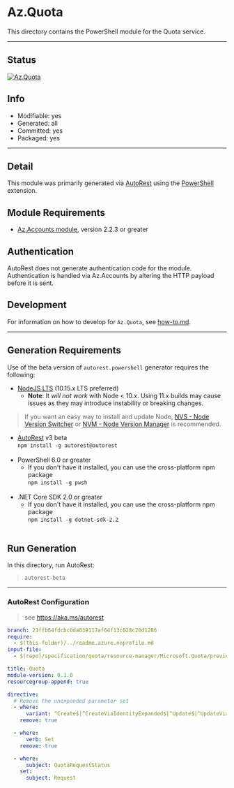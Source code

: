 <!-- region Generated -->
# Az.Quota
This directory contains the PowerShell module for the Quota service.

---
## Status
[![Az.Quota](https://img.shields.io/powershellgallery/v/Az.Quota.svg?style=flat-square&label=Az.Quota "Az.Quota")](https://www.powershellgallery.com/packages/Az.Quota/)

## Info
- Modifiable: yes
- Generated: all
- Committed: yes
- Packaged: yes

---
## Detail
This module was primarily generated via [AutoRest](https://github.com/Azure/autorest) using the [PowerShell](https://github.com/Azure/autorest.powershell) extension.

## Module Requirements
- [Az.Accounts module](https://www.powershellgallery.com/packages/Az.Accounts/), version 2.2.3 or greater

## Authentication
AutoRest does not generate authentication code for the module. Authentication is handled via Az.Accounts by altering the HTTP payload before it is sent.

## Development
For information on how to develop for `Az.Quota`, see [how-to.md](how-to.md).
<!-- endregion -->

---
## Generation Requirements
Use of the beta version of `autorest.powershell` generator requires the following:
- [NodeJS LTS](https://nodejs.org) (10.15.x LTS preferred)
  - **Note**: It *will not work* with Node < 10.x. Using 11.x builds may cause issues as they may introduce instability or breaking changes.
> If you want an easy way to install and update Node, [NVS - Node Version Switcher](../nodejs/installing-via-nvs.md) or [NVM - Node Version Manager](../nodejs/installing-via-nvm.md) is recommended.
- [AutoRest](https://aka.ms/autorest) v3 beta <br>`npm install -g autorest@autorest`<br>&nbsp;
- PowerShell 6.0 or greater
  - If you don't have it installed, you can use the cross-platform npm package <br>`npm install -g pwsh`<br>&nbsp;
- .NET Core SDK 2.0 or greater
  - If you don't have it installed, you can use the cross-platform npm package <br>`npm install -g dotnet-sdk-2.2`<br>&nbsp;

## Run Generation
In this directory, run AutoRest:
> `autorest-beta`

---
### AutoRest Configuration
> see https://aka.ms/autorest

``` yaml
branch: 21ffb64fdcbc0da039117af64f13c028c20d1286
require:
  - $(this-folder)/../readme.azure.noprofile.md
input-file:
  - $(repo)/specification/quota/resource-manager/Microsoft.Quota/preview/2021-03-15-preview/quota.json

title: Quota
module-version: 0.1.0
resourcegroup-append: true

directive:
  # Remove the unexpanded parameter set
  - where:
      variant: ^Create$|^CreateViaIdentityExpanded$|^Update$|^UpdateViaIdentity$
    remove: true

  - where:
      verb: Set
    remove: true

  - where:
      subject: QuotaRequestStatus
    set:
      subject: Request
```
